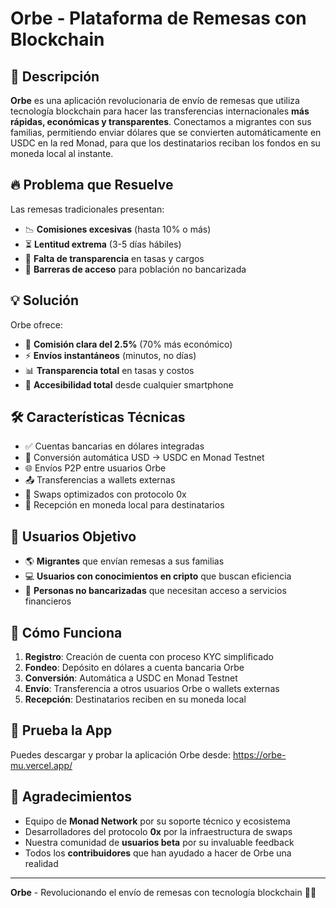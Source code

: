 # Orbe - Plataforma de Remesas con Blockchain

## 🚀 Descripción
**Orbe** es una aplicación revolucionaria de envío de remesas que utiliza tecnología blockchain para hacer las transferencias internacionales **más rápidas, económicas y transparentes**. Conectamos a migrantes con sus familias, permitiendo enviar dólares que se convierten automáticamente en USDC en la red Monad, para que los destinatarios reciban los fondos en su moneda local al instante.

## 🔥 Problema que Resuelve
Las remesas tradicionales presentan:
- 📉 **Comisiones excesivas** (hasta 10% o más)
- ⏳ **Lentitud extrema** (3-5 días hábiles)
- 🎪 **Falta de transparencia** en tasas y cargos
- 🚧 **Barreras de acceso** para población no bancarizada

## 💡 Solución
Orbe ofrece:
- 💸 **Comisión clara del 2.5%** (70% más económico)
- ⚡ **Envíos instantáneos** (minutos, no días)
- 📊 **Transparencia total** en tasas y costos
- 📱 **Accesibilidad total** desde cualquier smartphone

## 🛠️ Características Técnicas
- ✅ Cuentas bancarias en dólares integradas
- 🔄 Conversión automática USD → USDC en Monad Testnet
- 🌐 Envíos P2P entre usuarios Orbe
- 📤 Transferencias a wallets externas
- 🔄 Swaps optimizados con protocolo 0x
- 🏦 Recepción en moneda local para destinatarios

## 🎯 Usuarios Objetivo
- 🌎 **Migrantes** que envían remesas a sus familias
- 💻 **Usuarios con conocimientos en cripto** que buscan eficiencia
- 🏦 **Personas no bancarizadas** que necesitan acceso a servicios financieros

## 🚀 Cómo Funciona
1. **Registro**: Creación de cuenta con proceso KYC simplificado
2. **Fondeo**: Depósito en dólares a cuenta bancaria Orbe
3. **Conversión**: Automática a USDC en Monad Testnet
4. **Envío**: Transferencia a otros usuarios Orbe o wallets externas
5. **Recepción**: Destinatarios reciben en su moneda local

## 📲 Prueba la App
Puedes descargar y probar la aplicación Orbe desde:
https://orbe-mu.vercel.app/

## 🙏 Agradecimientos
- Equipo de **Monad Network** por su soporte técnico y ecosistema
- Desarrolladores del protocolo **0x** por la infraestructura de swaps
- Nuestra comunidad de **usuarios beta** por su invaluable feedback
- Todos los **contribuidores** que han ayudado a hacer de Orbe una realidad

---

**Orbe** - Revolucionando el envío de remesas con tecnología blockchain 💸✨

